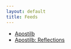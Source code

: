 ```yaml
---
layout: default
title: Feeds
---
```


- [Apostilb](http://apostilb.github.io/atom.xml)
- [Apostilb: Reflections](http://apostilb.github.io/reflections/atom.xml)
